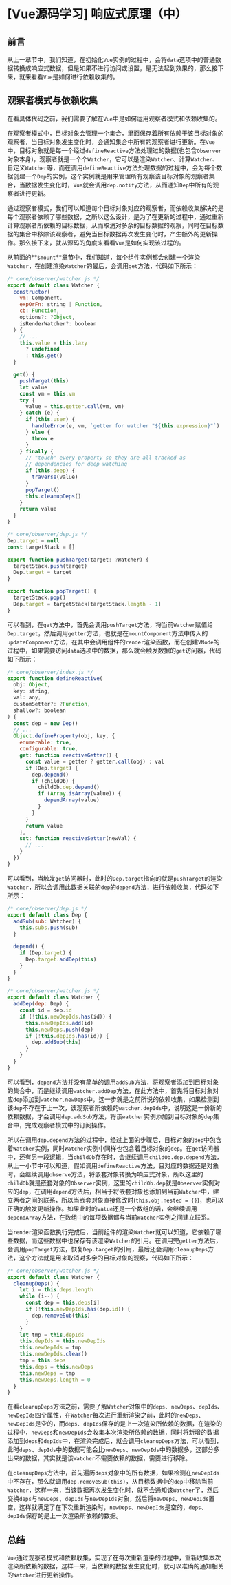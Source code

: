 # [Vue源码学习] 响应式原理（中）

## 前言

从上一章节中，我们知道，在初始化`Vue`实例的过程中，会将`data`选项中的普通数据转换成响应式数据，但是如果不进行访问或设置，是无法起到效果的，那么接下来，就来看看`Vue`是如何进行依赖收集的。

## 观察者模式与依赖收集

在看具体代码之前，我们需要了解在`Vue`中是如何运用观察者模式和依赖收集的。

在观察者模式中，目标对象会管理一个集合，里面保存着所有依赖于该目标对象的观察者，当目标对象发生变化时，会通知集合中所有的观察者进行更新。在`Vue`中，目标对象就是每一个经过`defineReactive`方法处理过的数据(也包含`Observer`对象本身)，观察者就是一个个`Watcher`，它可以是渲染`Watcher`、计算`Watcher`、自定义`Watcher`等，而在调用`defineReactive`方法处理数据的过程中，会为每个数据创建一个`Dep`的实例，这个实例就是用来管理所有观察该目标对象的观察者集合，当数据发生变化时，`Vue`就会调用`dep.notify`方法，从而通知`Dep`中所有的观察者进行更新。

通过观察者模式，我们可以知道每个目标对象对应的观察者，而依赖收集解决的是每个观察者依赖了哪些数据，之所以这么设计，是为了在更新的过程中，通过重新计算观察者所依赖的目标数据，从而取消对多余的目标数据的观察，同时在目标数据的集合中移除该观察者，避免当目标数据再次发生变化时，产生额外的更新操作。那么接下来，就从源码的角度来看看`Vue`是如何实现该过程的。

从前面的**`$mount`**章节中，我们知道，每个组件实例都会创建一个渲染`Watcher`，在创建渲染`Watcher`的最后，会调用`get`方法，代码如下所示：

```js
/* core/observer/watcher.js */
export default class Watcher {
  constructor(
    vm: Component,
    expOrFn: string | Function,
    cb: Function,
    options?: ?Object,
    isRenderWatcher?: boolean
  ) {
    // ...
    this.value = this.lazy
      ? undefined
      : this.get()
  }

  get() {
    pushTarget(this)
    let value
    const vm = this.vm
    try {
      value = this.getter.call(vm, vm)
    } catch (e) {
      if (this.user) {
        handleError(e, vm, `getter for watcher "${this.expression}"`)
      } else {
        throw e
      }
    } finally {
      // "touch" every property so they are all tracked as
      // dependencies for deep watching
      if (this.deep) {
        traverse(value)
      }
      popTarget()
      this.cleanupDeps()
    }
    return value
  }
}
```

```js
/* core/observer/dep.js */
Dep.target = null
const targetStack = []

export function pushTarget(target: ?Watcher) {
  targetStack.push(target)
  Dep.target = target
}

export function popTarget() {
  targetStack.pop()
  Dep.target = targetStack[targetStack.length - 1]
}
```

可以看到，在`get`方法中，首先会调用`pushTarget`方法，将当前`Watcher`赋值给`Dep.target`，然后调用`getter`方法，也就是在`mountComponent`方法中传入的`updateComponent`方法，在其中会调用组件的`render`渲染函数，而在创建`VNode`的过程中，如果需要访问`data`选项中的数据，那么就会触发数据的`get`访问器，代码如下所示：

```js
/* core/observer/index.js */
export function defineReactive(
  obj: Object,
  key: string,
  val: any,
  customSetter?: ?Function,
  shallow?: boolean
) {
  const dep = new Dep()
  // ...
  Object.defineProperty(obj, key, {
    enumerable: true,
    configurable: true,
    get: function reactiveGetter() {
      const value = getter ? getter.call(obj) : val
      if (Dep.target) {
        dep.depend()
        if (childOb) {
          childOb.dep.depend()
          if (Array.isArray(value)) {
            dependArray(value)
          }
        }
      }
      return value
    },
    set: function reactiveSetter(newVal) {
      // ...
    }
  })
}
```

可以看到，当触发`get`访问器时，此时的`Dep.target`指向的就是`pushTarget`的渲染`Watcher`，所以会调用此数据关联的`dep`的`depend`方法，进行依赖收集，代码如下所示：

```js
/* core/observer/dep.js */
export default class Dep {
  addSub(sub: Watcher) {
    this.subs.push(sub)
  }

  depend() {
    if (Dep.target) {
      Dep.target.addDep(this)
    }
  }
}
```

```js
/* core/observer/watcher.js */
export default class Watcher {
  addDep(dep: Dep) {
    const id = dep.id
    if (!this.newDepIds.has(id)) {
      this.newDepIds.add(id)
      this.newDeps.push(dep)
      if (!this.depIds.has(id)) {
        dep.addSub(this)
      }
    }
  }
}
```

可以看到，`depend`方法并没有简单的调用`addSub`方法，将观察者添加到目标对象的集合中，而是继续调用`watcher.addDep`方法，在此方法中，首先将目标对象对应`dep`添加到`watcher.newDeps`中，这一步就是之前所说的依赖收集，如果检测到该`dep`不存在于上一次，该观察者所依赖的`watcher.depIds`中，说明这是一份新的依赖数据，才会调用`dep.addSub`方法，将该`watcher`实例添加到目标对象的`dep`集合中，完成观察者模式中的订阅操作。

所以在调用`dep.depend`方法的过程中，经过上面的步骤后，目标对象的`dep`中包含着`Watcher`实例，同时`Watcher`实例中同样也包含着目标对象的`dep`。在`get`访问器中，还有另一段逻辑，当`childOb`存在时，会继续调用`childOb.dep.depend`方法，从上一小节中可以知道，假如调用`defineReactive`方法，且对应的数据还是对象时，会继续调用`observe`方法，将嵌套对象转换为响应式对象，所以这里的`childOb`就是嵌套对象的`Observer`实例，这里的`childOb.dep`就是`Observer`实例对应的`dep`，在调用`depend`方法后，相当于将嵌套对象也添加到当前`Watcher`中，建立两者之间的联系，所以当嵌套对象直接修改时(`this.obj.nested = {}`)，也可以正确的触发更新操作。如果此时的`value`还是一个数组的话，会继续调用`dependArray`方法，在数组中的每项数据都与当前`Watcher`实例之间建立联系。

当`render`渲染函数执行完成后，当前组件的渲染`Watcher`就可以知道，它依赖了哪些数据，而这些数据中也保存有该渲染`Watcher`的引用。在调用完`getter`方法后，会调用`popTarget`方法，恢复`Dep.target`的引用，最后还会调用`cleanupDeps`方法，这个方法就是用来取消对多余的目标对象的观察，代码如下所示：

```js
/* core/observer/watcher.js */
export default class Watcher {
  cleanupDeps() {
    let i = this.deps.length
    while (i--) {
      const dep = this.deps[i]
      if (!this.newDepIds.has(dep.id)) {
        dep.removeSub(this)
      }
    }
    let tmp = this.depIds
    this.depIds = this.newDepIds
    this.newDepIds = tmp
    this.newDepIds.clear()
    tmp = this.deps
    this.deps = this.newDeps
    this.newDeps = tmp
    this.newDeps.length = 0
  }
}
```

在看`cleanupDeps`方法之前，需要了解`Watcher`对象中的`deps`、`newDeps`、`depIds`、`newDepIds`四个属性，在`Watcher`每次进行重新渲染之前，此时的`newDeps`、`newDepIds`是空的，而`deps`、`depIds`保存的是上一次渲染所依赖的数据，在渲染的过程中，`newDeps`和`newDepIds`会收集本次渲染所依赖的数据，同时将新增的数据添加到`deps`和`depIds`中，在渲染完成后，就会调用`cleanupDeps`方法，可以看到，此时`deps`、`depIds`中的数据可能会比`newDeps`、`newDepIds`中的数据多，这部分多出来的数据，其实就是该`Watcher`不需要依赖的数据，需要进行移除。

在`cleanupDeps`方法中，首先遍历`deps`对象中的所有数据，如果检测在`newDepIds`中不存在，那么就调用`dep.removeSub(this)`，从目标数据中的`dep`中移除当前`Watcher`，这样一来，当该数据再次发生变化时，就不会通知该`Watcher`了，然后交换`deps`与`newDeps`、`depIds`与`newDepIds`对象，然后将`newDeps`、`newDepIds`置空，这样就满足了在下次重新渲染时，`newDeps`、`newDepIds`是空的，`deps`、`depIds`保存的是上一次渲染所依赖的数据。

## 总结

`Vue`通过观察者模式和依赖收集，实现了在每次重新渲染的过程中，重新收集本次渲染所依赖的数据，这样一来，当依赖的数据发生变化时，就可以准确的通知相关的`Watcher`进行更新操作。
